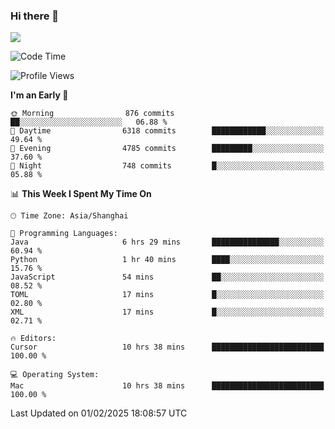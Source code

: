 ### Hi there 👋

<!--
**JJAYCHEN1e/jjaychen1e** is a ✨ _special_ ✨ repository because its `README.md` (this file) appears on your GitHub profile.

Here are some ideas to get you started:

- 🔭 I’m currently working on ...
- 🌱 I’m currently learning ...
- 👯 I’m looking to collaborate on ...
- 🤔 I’m looking for help with ...
- 💬 Ask me about ...
- 📫 How to reach me: ...
- 😄 Pronouns: ...
- ⚡ Fun fact: ...
-->

[![](https://github-readme-stats.vercel.app/api?username=jjaychen1e&show_icons=true)](https://github.com/jjaychen1e/github-readme-stats?count_private=true)

<!--START_SECTION:waka-->
![Code Time](http://img.shields.io/badge/Code%20Time-1%2C775%20hrs%2029%20mins-blue)

![Profile Views](http://img.shields.io/badge/Profile%20Views-0-blue)

**I'm an Early 🐤** 

```text
🌞 Morning                876 commits         ██░░░░░░░░░░░░░░░░░░░░░░░   06.88 % 
🌆 Daytime                6318 commits        ████████████░░░░░░░░░░░░░   49.64 % 
🌃 Evening                4785 commits        █████████░░░░░░░░░░░░░░░░   37.60 % 
🌙 Night                  748 commits         █░░░░░░░░░░░░░░░░░░░░░░░░   05.88 % 
```


📊 **This Week I Spent My Time On** 

```text
🕑︎ Time Zone: Asia/Shanghai

💬 Programming Languages: 
Java                     6 hrs 29 mins       ███████████████░░░░░░░░░░   60.94 % 
Python                   1 hr 40 mins        ████░░░░░░░░░░░░░░░░░░░░░   15.76 % 
JavaScript               54 mins             ██░░░░░░░░░░░░░░░░░░░░░░░   08.52 % 
TOML                     17 mins             █░░░░░░░░░░░░░░░░░░░░░░░░   02.80 % 
XML                      17 mins             █░░░░░░░░░░░░░░░░░░░░░░░░   02.71 % 

🔥 Editors: 
Cursor                   10 hrs 38 mins      █████████████████████████   100.00 % 

💻 Operating System: 
Mac                      10 hrs 38 mins      █████████████████████████   100.00 % 
```


 Last Updated on 01/02/2025 18:08:57 UTC
<!--END_SECTION:waka-->
